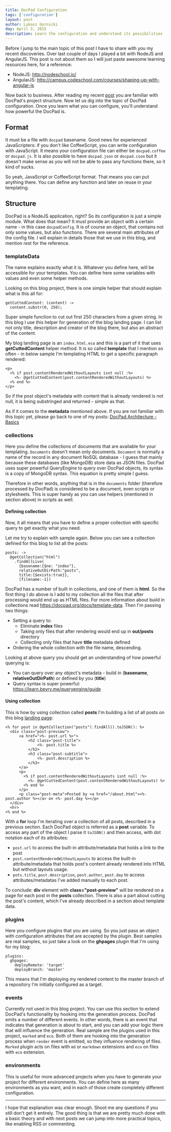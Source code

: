 ```yaml
---
title: DocPad Configuration
tags: ['configuration']
layout: post
author: Lukasz Gornicki
day: April 3, 2015
description: Learn the configuration and understand its possibilities
---
```


Before I jump to the main topic of this post I have to share with you my recent discoveries. Over last couple of days I played a bit with NodeJS and AngularJS. This post is not about them so I will just paste awesome learning resources here, for a reference:
* NodeJS: http://nodeschool.io/
* AngularJS: http://campus.codeschool.com/courses/shaping-up-with-angular-js

Now back to business. After reading my recent [post](2015-02-21.html) you are familiar with DocPad's project structure. Now let us dig into the topic of DocPad configuration. Once you learn what you can configure, you'll understand how powerful the DocPad is.


## Format

It must be a file with `docpad` basename. Good news for experienced JavaScripters: if you don't like CoffeeScript, you can write configuration with JavaScript. It means your configuration file can either be `docpad.coffee` or `docpad.js`. It is also possible to have `docpad.json` or `docpad.cson` but it doesn't make sense as you will not be able to pass any functions there, so it kind of sucks.

So yeah, JavaScript or CoffeeScript format. That means you can put anything there. You can define any function  and later on reuse in your templating.

## Structure

DocPad is a NodeJS application, right? So its configuration is just a simple module. What does that mean? It must provide an object with a certain name - in this case `docpadConfig`. It is of course an object, that contains not only some values, but also functions.
There are several main attributes of the config file. I will explain in details those that we use in this blog, and mention rest for the reference.

### templateData

The name explains exactly what it is. Whatever you define here, will be accessible for your templates. You can define here some variables with values and even some helper methods.

Looking on this blog project, there is one simple helper that should explain what is this all for:

```
getCuttedContent: (content) ->
  content.substr(0, 250);
```

Super simple function to cut out first 250 characters from a given string. In this blog I use this helper for generation of the blog landing page. I can list not only title, description and creator of the blog there, but also an abstract of the content.

My blog landing page is an `index.html.eco` and this is a part of it that uses **getCuttedContent** helper method. It is so called **template** that I mention so often - in below sample I'm templating HTML to get a specific paragraph rendered:

```
<p>
  <% if post.contentRenderedWithoutLayouts isnt null :%>
    <%- @getCuttedContent(post.contentRenderedWithoutLayouts) %>
  <% end %>
</p>
```

So if the post object's metadata with content that is already rendered is not null, it is being substringed and returned - simple as that.

As if it comes to the **metadata** mentioned above. If you are not familiar with this topic yet, please go back to one of my posts: [DocPad Architecture - Basics](/posts/2015-02-21.html#document-s-metadata)

### collections

Here you define the collections of documents that are available for your templating. `Documents` doesn't mean only documents. `Document` is normally a name of the record in any document NoSQL database - I guess that mainly because these databases (like MongoDB) store data as JSON files. DocPad uses super powerful QueryEngine to query over DocPad objects, its syntax is a copy of MongoDB syntax. This equation is pretty simple I guess.

Therefore in other words, anything that is in the `documents` folder (therefore processed by DocPad) is considered to be a document, even scripts or stylesheets. This is super handy as you can use helpers (mentioned in section above) in scripts as well.

#### Defining collection

Now, it all means that you have to define a proper collection with specific query to get exactly what you need.

Let me try to explain with sample again. Below you can see a collection defined for this blog to list all the posts:

```
posts: ->
  @getCollection("html")
    .findAllLive(
      {basename:{$ne: "index"},
      relativeOutDirPath:"posts",
      title:{$exists:true}},
      [filename:-1])
```

DocPad has a number of built in collections, and one of them is **html**. So the first thing I do above is I add to my collection all the files that after processing would end up as HTML files. For more information about build in collections read https://docpad.org/docs/template-data. Then I'm passing two things:

* Setting a query to:
  * Eliminate **index** files
  * Taking only files that after rendering would end up in **out/posts** directory
  * Collecting only files that have **title** metadata defined
* Ordering the whole collection with the file name, descending.

Looking at above query you should get an understanding of how powerful querying is:

* You can query over any object's metadata - build in (**basename**, **relativeOutDirPath**) or defined by you (**title**)
* Query syntax is super powerful: https://learn.bevry.me/queryengine/guide

<p></p>

#### Using collection

This is how by using collection called **posts** I'm building a list of all posts on this blog [landing page](/index.html):

```
<% for post in @getCollection("posts").findAll().toJSON(): %>
  <div class="post-preview">
      <a href="<%- post.url %>">
          <h2 class="post-title">
              <%- post.title %>
          </h2>
          <h3 class="post-subtitle">
              <%- post.description %>
          </h3>
      </a>
      <p>
        <% if post.contentRenderedWithoutLayouts isnt null :%>
          <%- @getCuttedContent(post.contentRenderedWithoutLayouts) %>
        <% end %>
      </p>
      <p class="post-meta">Posted by <a href="/about.html"><%- post.author %></a> on <%- post.day %></p>
  </div>
  <hr>
<% end %>
```

With a **for** loop I'm iterating over a collection of all posts, described in a previous section. Each DocPad object is referred as a **post** variable. To access any part of the object I parse it `toJSON()` and then access, with dot notation each of its attributes:
* `post.url` to access the built-in attribute/metadata that holds a link to the post
* `post.contentRenderedWithoutLayouts` to access the built-in attribute/metadata that holds post's content already rendered into HTML but without layouts usage.
* `pots.title`, `post.description`, `post.author`, `post.day` to access attributes/metadatas I've added manually to each post.

To conclude: **div** element with **class="post-preview"** will be rendered on a page for each post in the **posts** collection. There is also a part about cutting the post's content, which I've already described in a section about template data.

### plugins

Here you configure plugins that you are using. So you just pass an object with configuration attributes that are accepted by the plugin. Best samples are real samples, so just take a look on the **ghpages** plugin that I'm using for my blog:

```
plugins:
  ghpages:
    deployRemote: 'target'
    deployBranch: 'master'
```

This means that I'm deploying my rendered content to the master branch of a repository I'm initially configured as a target.

### events

Currently not used in this blog project. You can use this section to extend DocPad's functionality by hooking into the generation process. DocPad emits a number of different events. In other words, there is an event that indicates that generation is about to start, and you can add your logic there that will influence the generation. Real sample are the plugins used in this project, `marked` and `eco`. Both of them are hooking into the generation process when `render` event is emitted, so they influence rendering of files. `Marked` plugin acts on files with `md` or `markdown` extensions and `eco` on files with `eco` extension.

### environments

This is useful for more advanced projects when you have to generate your project for different environments. You can define here as many environments as you want, and in each of those create completely different configuration.

<hr>
I hope that explanation was clear enough. Shoot me any questions if you still don't get it entirely. The good thing is that we are pretty much done with a basic theory and with next posts we can jump into more practical topics, like enabling RSS or commenting.
